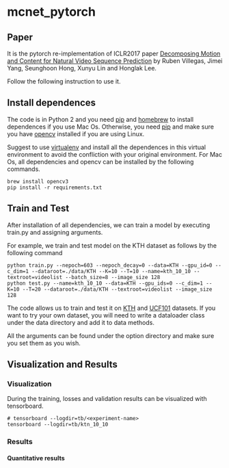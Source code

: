 # mcnet_pytorch
## Paper
It is the pytorch re-implementation of ICLR2017 paper [Decomposing Motion and Content for Natural Video Sequence Prediction](https://openreview.net/pdf?id=rkEFLFqee) by Ruben Villegas, Jimei Yang, Seunghoon Hong, Xunyu Lin and Honglak Lee.

Follow the following instruction to use it.

## Install dependences
The code is in Python 2 and you need [pip](https://pip.pypa.io/en/stable/installing/) and [homebrew](https://brew.sh/) to install dependences if you use Mac Os. Otherwise, you need [pip](https://pip.pypa.io/en/stable/installing/) and make sure you have [opencv](https://opencv.org/) installed if you are using Linux.

Suggest to use [virtualenv](https://virtualenv.pypa.io/en/stable/) and install all the dependences in this virtual environment to avoid the confliction with your original environment. For Mac Os, all dependencies and opencv can be installed by the following commands.


```
brew install opencv3
pip install -r requirements.txt
```

## Train and Test
After installation of all dependencies, we can train a model by executing train.py and assigning arguments. 

For example, we train and test model on the KTH dataset as follows by the following command

```
python train.py --nepoch=603 --nepoch_decay=0 --data=KTH --gpu_id=0 --c_dim=1 --dataroot=./data/KTH --K=10 --T=10 --name=kth_10_10 --textroot=videolist --batch_size=8 --image_size 128
python test.py --name=kth_10_10 --data=KTH --gpu_ids=0 --c_dim=1 --K=10 --T=20 --dataroot=./data/KTH --textroot=videolist --image_size 128
```

The code allows us to train and test it on [KTH](http://www.nada.kth.se/cvap/actions/) and [UCF101](http://www.nada.kth.se/cvap/actions/) datasets. If you want to try your own dataset, you will need to write a dataloader class under the data directory and add it to data methods.

All the arguments can be found under the option directory and make sure you set them as you wish.

## Visualization and Results
### Visualization
During the training, losses and validation results can be visualized with tensorboard.

```
# tensorboard --logdir=tb/<experiment-name>
tensorboard --logdir=tb/ktn_10_10
```
### Results
#### Quantitative results



